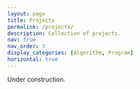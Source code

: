 ```yaml
---
layout: page
title: Projects
permalink: /projects/
description: Collection of projects.
nav: true
nav_order: 3
display_categories: [Algorithm, Program]
horizontal: true
---
```


Under construction.